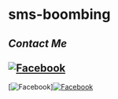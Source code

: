 # sms-boombing
## <i><b> Contact Me</b></i> <br><br>[![Facebook](https://img.shields.io/badge/Facebook-AbirHossain-1877F2?style=flat-square&logo=facebook)](https://facebook.com/Abir-Hossain-104247341997068/?substory_index=0)<br>
[![Facebook](https://img.shields.io/badge/Facebook-1877F2?style=for-the-badge&logo=facebook&logoColor=white)][![Facebook](https://img.shields.io/badge/ABIRHOSSAIN-1877F2?style=for-the-badge&logo=Facebook&logoColor=white)](https://facebook.com/Abir-Hossain-104247341997068/?substory_index=0)
